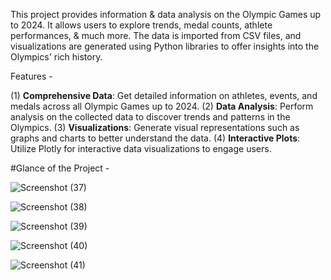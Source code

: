 This project provides information & data analysis on the Olympic Games up to 2024. It allows users to explore trends, medal counts, athlete performances, & much more. 
The data is imported from CSV files, and visualizations are generated using Python libraries to offer insights into the Olympics' rich history.

Features -

(1) **Comprehensive Data**: Get detailed information on athletes, events, and medals across all Olympic Games up to 2024.
(2) **Data Analysis**: Perform analysis on the collected data to discover trends and patterns in the Olympics.
(3) **Visualizations**: Generate visual representations such as graphs and charts to better understand the data.
(4) **Interactive Plots**: Utilize Plotly for interactive data visualizations to engage users.

#Glance of the Project -


![Screenshot (37)](https://github.com/user-attachments/assets/e0cf190a-63c5-4dd7-b8fa-dc9e6881ef70)

![Screenshot (38)](https://github.com/user-attachments/assets/1c54f9ce-d57f-4fdd-a931-e5e99884cecd)

![Screenshot (39)](https://github.com/user-attachments/assets/e4820f44-b1e3-460c-a46b-e8d04dd3d84a)

![Screenshot (40)](https://github.com/user-attachments/assets/4e17ee11-3f27-493a-b630-05d292f75ddb)


![Screenshot (41)](https://github.com/user-attachments/assets/c0805d3f-1997-42fe-8960-6999d3f1acec)

